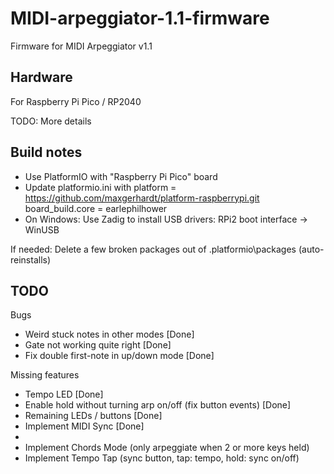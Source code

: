 # MIDI-arpeggiator-1.1-firmware
Firmware for MIDI Arpeggiator v1.1

## Hardware

For Raspberry Pi Pico / RP2040

TODO: More details

## Build notes

* Use PlatformIO with "Raspberry Pi Pico" board
* Update platformio.ini with
  platform = https://github.com/maxgerhardt/platform-raspberrypi.git
  board_build.core = earlephilhower
* On Windows: Use Zadig to install USB drivers: RPi2 boot interface -> WinUSB

If needed: Delete a few broken packages out of .platformio\packages (auto-reinstalls)

## TODO

Bugs

* Weird stuck notes in other modes [Done]
* Gate not working quite right [Done]
* Fix double first-note in up/down mode [Done]

Missing features

* Tempo LED [Done]
* Enable hold without turning arp on/off (fix button events) [Done]
* Remaining LEDs / buttons [Done]
* Implement MIDI Sync [Done]
* 
* Implement Chords Mode (only arpeggiate when 2 or more keys held)
* Implement Tempo Tap (sync button, tap: tempo, hold: sync on/off)

